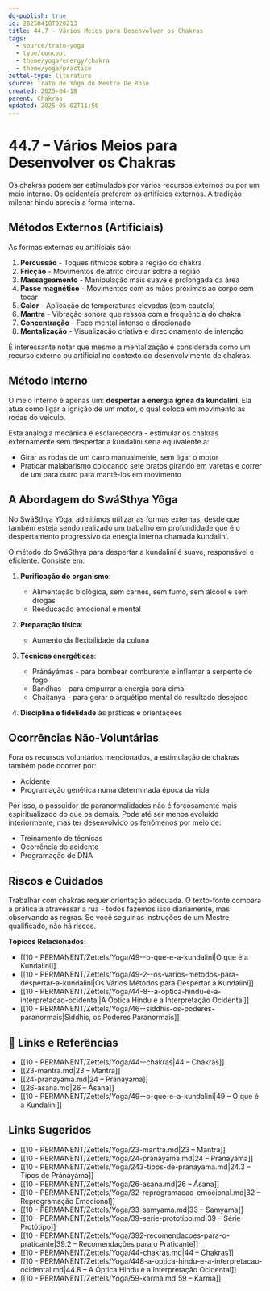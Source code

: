 ```yaml
---
dg-publish: true
id: 20250418T020213
title: 44.7 – Vários Meios para Desenvolver os Chakras
tags:
  - source/trato-yoga
  - type/concept
  - theme/yoga/energy/chakra
  - theme/yoga/practice
zettel-type: literature
source: Trato de Yôga do Mestre De Rose
created: 2025-04-18
parent: Chakras
updated: 2025-05-02T11:50
---
```


# 44.7 – Vários Meios para Desenvolver os Chakras

Os chakras podem ser estimulados por vários recursos externos ou por um meio interno. Os ocidentais preferem os artifícios externos. A tradição milenar hindu aprecia a forma interna.

## Métodos Externos (Artificiais)

As formas externas ou artificiais são:

1. **Percussão** - Toques rítmicos sobre a região do chakra
2. **Fricção** - Movimentos de atrito circular sobre a região
3. **Massageamento** - Manipulação mais suave e prolongada da área
4. **Passe magnético** - Movimentos com as mãos próximas ao corpo sem tocar
5. **Calor** - Aplicação de temperaturas elevadas (com cautela)
6. **Mantra** - Vibração sonora que ressoa com a frequência do chakra
7. **Concentração** - Foco mental intenso e direcionado
8. **Mentalização** - Visualização criativa e direcionamento de intenção

É interessante notar que mesmo a mentalização é considerada como um recurso externo ou artificial no contexto do desenvolvimento de chakras.

## Método Interno

O meio interno é apenas um: **despertar a energia ígnea da kundaliní**. Ela atua como ligar a ignição de um motor, o qual coloca em movimento as rodas do veículo.

Esta analogia mecânica é esclarecedora - estimular os chakras externamente sem despertar a kundalini seria equivalente a:
- Girar as rodas de um carro manualmente, sem ligar o motor
- Praticar malabarismo colocando sete pratos girando em varetas e correr de um para outro para mantê-los em movimento

## A Abordagem do SwáSthya Yôga

No SwáSthya Yôga, admitimos utilizar as formas externas, desde que também esteja sendo realizado um trabalho em profundidade que é o despertamento progressivo da energia interna chamada kundaliní.

O método do SwáSthya para despertar a kundaliní é suave, responsável e eficiente. Consiste em:

1. **Purificação do organismo**:
   - Alimentação biológica, sem carnes, sem fumo, sem álcool e sem drogas
   - Reeducação emocional e mental

2. **Preparação física**:
   - Aumento da flexibilidade da coluna

3. **Técnicas energéticas**:
   - Pránáyámas - para bombear comburente e inflamar a serpente de fogo
   - Bandhas - para empurrar a energia para cima
   - Chaitánya - para gerar o arquétipo mental do resultado desejado

4. **Disciplina e fidelidade** às práticas e orientações

## Ocorrências Não-Voluntárias

Fora os recursos voluntários mencionados, a estimulação de chakras também pode ocorrer por:
- Acidente
- Programação genética numa determinada época da vida

Por isso, o possuidor de paranormalidades não é forçosamente mais espiritualizado do que os demais. Pode até ser menos evoluído interiormente, mas ter desenvolvido os fenômenos por meio de:
- Treinamento de técnicas
- Ocorrência de acidente
- Programação de DNA

## Riscos e Cuidados

Trabalhar com chakras requer orientação adequada. O texto-fonte compara a prática a atravessar a rua - todos fazemos isso diariamente, mas observando as regras. Se você seguir as instruções de um Mestre qualificado, não há riscos.

**Tópicos Relacionados:**
- [[10 - PERMANENT/Zettels/Yoga/49--o-que-e-a-kundalini\|O que é a Kundalini]]
- [[10 - PERMANENT/Zettels/Yoga/49-2--os-varios-metodos-para-despertar-a-kundalini\|Os Vários Métodos para Despertar a Kundalini]]
- [[10 - PERMANENT/Zettels/Yoga/44-8--a-optica-hindu-e-a-interpretacao-ocidental\|A Óptica Hindu e a Interpretação Ocidental]]
- [[10 - PERMANENT/Zettels/Yoga/46--siddhis-os-poderes-paranormais\|Siddhis, os Poderes Paranormais]]

## 🔗 Links e Referências

- [[10 - PERMANENT/Zettels/Yoga/44--chakras\|44 – Chakras]]
- [[23-mantra.md\|23 – Mantra]]
- [[24-pranayama.md\|24 – Pránáyáma]]
- [[26-asana.md\|26 – Ásana]]
- [[10 - PERMANENT/Zettels/Yoga/49--o-que-e-a-kundalini\|49 – O que é a Kundalini]]

## Links Sugeridos

- [[10 - PERMANENT/Zettels/Yoga/23-mantra.md\|23 – Mantra]]
- [[10 - PERMANENT/Zettels/Yoga/24-pranayama.md\|24 – Pránáyáma]]
- [[10 - PERMANENT/Zettels/Yoga/243-tipos-de-pranayama.md\|24.3 – Tipos de Pránáyáma]]
- [[10 - PERMANENT/Zettels/Yoga/26-asana.md\|26 – Ásana]]
- [[10 - PERMANENT/Zettels/Yoga/32-reprogramacao-emocional.md\|32 – Reprogramação Emocional]]
- [[10 - PERMANENT/Zettels/Yoga/33-samyama.md\|33 – Samyama]]
- [[10 - PERMANENT/Zettels/Yoga/39-serie-prototipo.md\|39 – Série Protótipo]]
- [[10 - PERMANENT/Zettels/Yoga/392-recomendacoes-para-o-praticante\|39.2 – Recomendações para o Praticante]]
- [[10 - PERMANENT/Zettels/Yoga/44-chakras.md\|44 – Chakras]]
- [[10 - PERMANENT/Zettels/Yoga/448-a-optica-hindu-e-a-interpretacao-ocidental.md\|44.8 – A Óptica Hindu e a Interpretação Ocidental]]
- [[10 - PERMANENT/Zettels/Yoga/59-karma.md\|59 – Karma]]